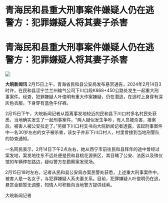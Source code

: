 # 青海民和县重大刑事案件嫌疑人仍在逃 警方：犯罪嫌疑人将其妻子杀害

# 青海民和县重大刑事案件嫌疑人仍在逃 警方：犯罪嫌疑人将其妻子杀害

![](https://inews.gtimg.com/news_bt/O4i3Lv6i0X4tmNfxF7N99k1_V23cFQxBmlvCGaZfDEeiwAA/1000)

**大皖新闻讯**
2月15日上午，青海省民和县公安局发布悬赏通告，2024年2月14日3时许，在民和县涩宁兰兰州输气公司下川口段K868+450公路处发生一起重大刑事案件。经查，犯罪嫌疑人叶俊明有重大作案嫌疑，仍在潜逃，在逃时上身穿有深灰色衣服，下身穿有蓝色牛仔裤。

2月15日下午，大皖新闻记者从距离事发地较近的民和县下川口村多名村民处获悉，当地确实发生了一起刑事案件，“两人疑似发生争吵，有人员被杀害，报案后，被害人被公安拉走了。”另据下川口村支书向大皖新闻记者透露，该起刑事案件中一名30岁左右的女子被杀害，该女子并非下川口村人，村里曾接到当地刑警队的协查通知。

一名网民表示，2月14日下午2点左右，她从西宁市前往民和县拜年的途中曾经过案发地，案发地往东不远处便是民和县桃花源景区，其目睹了公安、法医以及殡仪馆的车辆停在路边，疑似警方在勘察案发现场。

2月15日18时左右，记者从民和县公安局办案民警处获悉，上述重大刑事案件中，被害人是一名女子，与犯罪嫌疑人系夫妻关系。目前，犯罪嫌疑人叶俊明仍在逃，悬赏金额暂无调整，知情人可积极向当地警方提供线索。

大皖新闻记者

